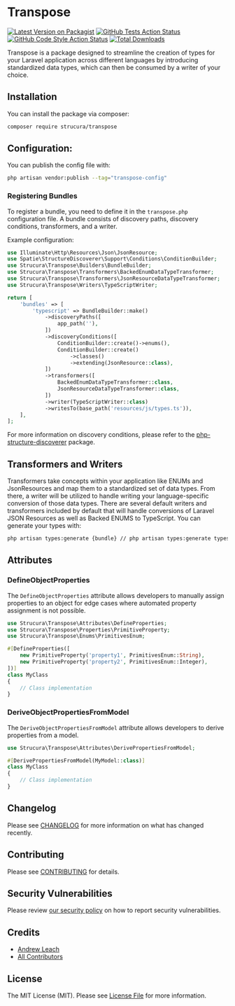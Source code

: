 # Transpose

[![Latest Version on Packagist](https://img.shields.io/packagist/v/strucura/transpose.svg?style=flat-square)](https://packagist.org/packages/strucura/transpose)
[![GitHub Tests Action Status](https://img.shields.io/github/actions/workflow/status/strucura/transpose/run-tests.yml?branch=master&label=tests&style=flat-square)](https://github.com/strucura/transpose/actions?query=workflow%3Arun-tests+branch%3Amaster)
[![GitHub Code Style Action Status](https://img.shields.io/github/actions/workflow/status/strucura/transpose/fix-php-code-style-issues.yml?branch=master&label=code%20style&style=flat-square)](https://github.com/strucura/transpose/actions?query=workflow%3A"Fix+PHP+code+style+issues"+branch%3Amaster)
[![Total Downloads](https://img.shields.io/packagist/dt/strucura/transpose.svg?style=flat-square)](https://packagist.org/packages/strucura/transpose)

Transpose is a package designed to streamline the creation of types for your Laravel application across different 
languages 
by introducing standardized data types, which can then be consumed by a writer of your choice.

## Installation

You can install the package via composer:

```bash
composer require strucura/transpose
```

## Configuration:

You can publish the config file with:

```bash
php artisan vendor:publish --tag="transpose-config"
```

### Registering Bundles

To register a bundle, you need to define it in the `transpose.php` configuration file. A bundle consists of discovery 
paths, discovery conditions, transformers, and a writer.

Example configuration:

```php
use Illuminate\Http\Resources\Json\JsonResource;
use Spatie\StructureDiscoverer\Support\Conditions\ConditionBuilder;
use Strucura\Transpose\Builders\BundleBuilder;
use Strucura\Transpose\Transformers\BackedEnumDataTypeTransformer;
use Strucura\Transpose\Transformers\JsonResourceDataTypeTransformer;
use Strucura\Transpose\Writers\TypeScriptWriter;

return [
    'bundles' => [
        'typescript' => BundleBuilder::make()
            ->discoveryPaths([
                app_path(''),
            ])
            ->discoveryConditions([
                ConditionBuilder::create()->enums(),
                ConditionBuilder::create()
                    ->classes()
                    ->extending(JsonResource::class),
            ])
            ->transformers([
                BackedEnumDataTypeTransformer::class,
                JsonResourceDataTypeTransformer::class,
            ])
            ->writer(TypeScriptWriter::class)
            ->writesTo(base_path('resources/js/types.ts')),
    ],
];
```

For more information on discovery conditions, please refer to the [php-structure-discoverer](https://github.com/spatie/php-structure-discoverer) package.

## Transformers and Writers

Transformers take concepts within your application like ENUMs and JsonResources and map them to a standardized set of data types. From there, a writer will be utilized to handle writing your language-specific conversion of those data types. There are several default writers and transformers included by default that will handle conversions of Laravel JSON Resources as well as Backed ENUMS to TypeScript. You can generate your types with:

```bash
php artisan types:generate {bundle} // php artisan types:generate typescript
```

## Attributes

### DefineObjectProperties

The `DefineObjectProperties` attribute allows developers to manually assign properties to an object for edge cases where automated property assignment is not possible.

```php
use Strucura\Transpose\Attributes\DefineProperties;
use Strucura\Transpose\Properties\PrimitiveProperty;
use Strucura\Transpose\Enums\PrimitivesEnum;

#[DefineProperties([
    new PrimitiveProperty('property1', PrimitivesEnum::String),
    new PrimitiveProperty('property2', PrimitivesEnum::Integer),
])]
class MyClass
{
    // Class implementation
}
```

### DeriveObjectPropertiesFromModel

The `DeriveObjectPropertiesFromModel` attribute allows developers to derive properties from a model.

```php
use Strucura\Transpose\Attributes\DerivePropertiesFromModel;

#[DerivePropertiesFromModel(MyModel::class)]
class MyClass
{
    // Class implementation
}
```

## Changelog

Please see [CHANGELOG](CHANGELOG.md) for more information on what has changed recently.

## Contributing

Please see [CONTRIBUTING](CONTRIBUTING.md) for details.

## Security Vulnerabilities

Please review [our security policy](../../security/policy) on how to report security vulnerabilities.

## Credits

- [Andrew Leach](https://github.com/7387639+andyleach)
- [All Contributors](../../contributors)

## License

The MIT License (MIT). Please see [License File](LICENSE.md) for more information.
```
